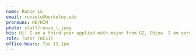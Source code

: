 ```yaml
---
name: Runze Lu
email: runzelu@berkeley.edu
pronouns: HE/HIM
photo: staff/runze_l.jpeg
bio: Hi! I am a third-year applied math major from GZ, China. I am very excited about switch 2 and stranger things final season this year. Looking forward to a great semester!
role: Tutor (UCS1)
office-hours: Tue 12-1pm
---
```

